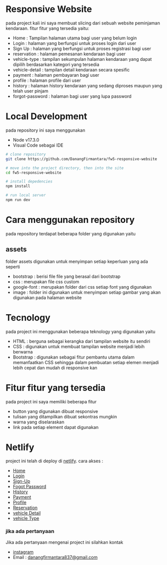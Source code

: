 # Responsive Website
pada project kali ini saya membuat slicing dari sebuah website peminjaman kendaraan. fitur fitur yang tersedia yaitu:
* Home : Tampilan halaman utama bagi user yang belum login
* Login : halaman yang berfungsi untuk proses login dari user
* Sign Up : halaman yang berfungsi untuk proses registrasi bagi user
* reservation : halaman pemesanan kendaraan bagi user
* vehicle-type : tampilan sekumpulan halaman kendaraan yang dapat dipilih berdasarkan kategori yang tersedia
* vehicle-detail : tampilan detail kendaraan secara spesific
* payment : halaman pembayaran bagi user
* profile : halaman profile dari user
* history : halaman history kendaraan yang sedang diproses maupun yang telah user pinjam
* forgot-password : halaman bagi user yang lupa password

# Local Development
pada repository ini saya menggunakan 
* Node v17.3.0
* Visual Code sebagai IDE

```bash
# clone repository
git clone https://github.com/DanangFirmantara/fw5-responsive-website

# move into the project directory, then into the site
cd fw5-responsive-website

# install depedencies
npm install

# run local server
npm run dev
```

# Cara menggunakan repository
pada repository terdapat beberapa folder yang digunakan yaitu

## assets
folder assets digunakan untuk menyimpan setiap keperluan yang ada seperti
* bootstrap : berisi file file yang berasal dari bootstrap
* css : merupakan file css custom
* google-font : merupakan folder dari css setiap font yang digunakan
* image : folder ini digunakan untuk menyimpan setiap gambar yang akan digunakan pada halaman website

# Tecnology
pada project ini menggunakan beberapa teknology yang digunakan yaitu
* HTML : berguna sebagai kerangka dari tampilan website itu sendiri
* CSS : digunakan untuk membuat tampilan website menjadi lebih berwarna
* Bootstrap : digunakan sebagai fitur pembantu utama dalam memanfaatkan CSS sehingga dalam pembuatan setiap elemen menjadi lebih cepat dan mudah di responsive kan

# Fitur fitur yang tersedia 
pada project ini saya memiliki beberapa fitur
* button yang digunakan dibuat responsive
* tulisan yang ditampilkan dibuat sekontras mungkin
* warna yang diselaraskan
* link pada setiap element dapat digunakan

# Netlify
project ini telah di deploy di [netlify](https://goofy-keller-d20657.netlify.app/). cara akses :
* [Home](https://goofy-keller-d20657.netlify.app/home-2.html)
* [Login](https://goofy-keller-d20657.netlify.app/login-2.html)
* [Sign-Up](https://goofy-keller-d20657.netlify.app/sign-up.html)
* [Fogot Password](https://goofy-keller-d20657.netlify.app/forgot-password.html)
* [History](https://goofy-keller-d20657.netlify.app/history.html)
* [Payment](https://goofy-keller-d20657.netlify.app/payment-2.html)
* [Profile](https://goofy-keller-d20657.netlify.app/profile.html)
* [Reservation](https://goofy-keller-d20657.netlify.app/reservation.html)
* [vehicle Detail](https://goofy-keller-d20657.netlify.app/vehicle-detail.html)
* [vehicle Type](https://goofy-keller-d20657.netlify.app/vehicle-type.html)

### jika ada pertanyaan
Jika ada pertanyaan mengenai project ini silahkan kontak
* [instagram](https://www.instagram.com/danangf14)
* Email : danangfirmantara837@gmail.com
